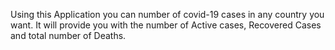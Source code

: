 Using this Application  you can number of covid-19 cases in any country you want. It will provide you with the number of Active cases, Recovered Cases and total number of Deaths.
